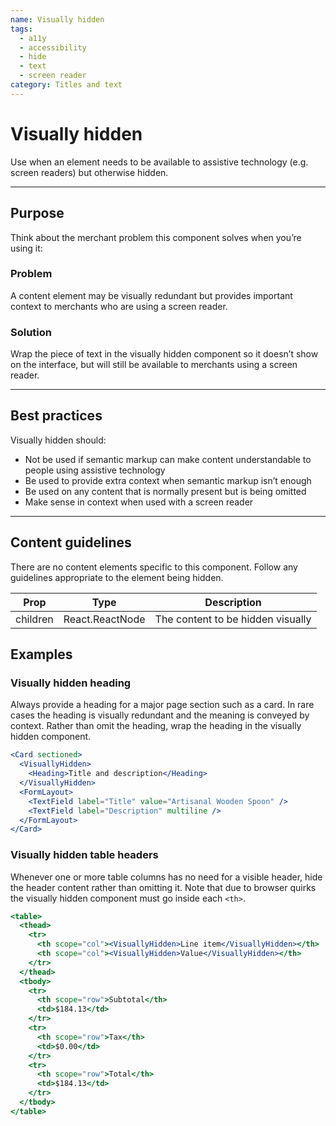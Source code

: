 ```yaml
---
name: Visually hidden
tags:
  - a11y
  - accessibility
  - hide
  - text
  - screen reader
category: Titles and text
---
```


# Visually hidden

Use when an element needs to be available to assistive technology (e.g. screen readers) but otherwise hidden.

---

## Purpose

Think about the merchant problem this component solves when you’re using it:

### Problem

A content element may be visually redundant but provides important context to merchants who are using a screen reader.

### Solution

Wrap the piece of text in the visually hidden component so it doesn’t show on the interface, but will still be available to merchants using a screen reader.

---

## Best practices

Visually hidden should:

- Not be used if semantic markup can make content understandable to people using assistive technology
- Be used to provide extra context when semantic markup isn’t enough
- Be used on any content that is normally present but is being omitted
- Make sense in context when used with a screen reader

---

## Content guidelines

There are no content elements specific to this component. Follow any guidelines appropriate to the element being hidden.


| Prop | Type | Description |
| ---- | ---- | ----------- |
| children | React.ReactNode | The content to be hidden visually |


## Examples

### Visually hidden heading

Always provide a heading for a major page section such as a card. In rare cases the heading is visually redundant and the meaning is conveyed by context. Rather than omit the heading, wrap the heading in the visually hidden component.

```jsx
<Card sectioned>
  <VisuallyHidden>
    <Heading>Title and description</Heading>
  </VisuallyHidden>
  <FormLayout>
    <TextField label="Title" value="Artisanal Wooden Spoon" />
    <TextField label="Description" multiline />
  </FormLayout>
</Card>
```

### Visually hidden table headers

Whenever one or more table columns has no need for a visible header, hide the header content rather than omitting it. Note that due to browser quirks the visually hidden component must go inside each `<th>`.

```jsx
<table>
  <thead>
    <tr>
      <th scope="col"><VisuallyHidden>Line item</VisuallyHidden></th>
      <th scope="col"><VisuallyHidden>Value</VisuallyHidden></th>
    </tr>
  </thead>
  <tbody>
    <tr>
      <th scope="row">Subtotal</th>
      <td>$184.13</td>
    </tr>
    <tr>
      <th scope="row">Tax</th>
      <td>$0.00</td>
    </tr>
    <tr>
      <th scope="row">Total</th>
      <td>$184.13</td>
    </tr>
  </tbody>
</table>
```
